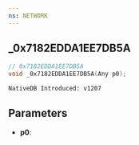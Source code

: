```yaml
---
ns: NETWORK
---
```

## _0x7182EDDA1EE7DB5A

```c
// 0x7182EDDA1EE7DB5A
void _0x7182EDDA1EE7DB5A(Any p0);
```

```
NativeDB Introduced: v1207
```

## Parameters
* **p0**:
